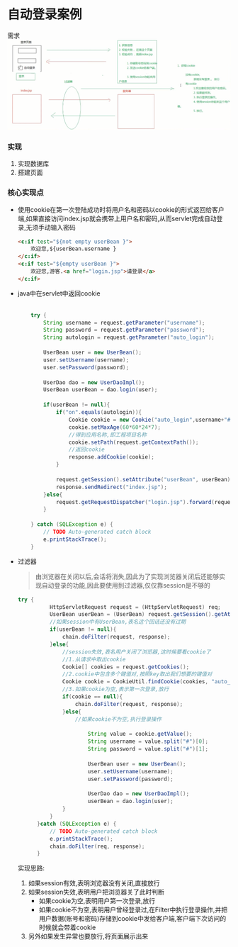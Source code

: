 # 自动登录案例
需求
![需求](./自动登录.png)

### 实现
1. 实现数据库
2. 搭建页面

### 核心实现点

* 使用cookie在第一次登陆成功时将用户名和密码以cookie的形式返回给客户端,如果直接访问index.jsp就会携带上用户名和密码,从而servlet完成自动登录,无须手动输入密码

  ```html   
  <c:if test="${not empty userBean }">
      欢迎您,${userBean.username }
  </c:if>
  <c:if test="${empty userBean }">
      欢迎您,游客.<a href="login.jsp">请登录</a>
  </c:if>
  ```

* java中在servlet中返回cookie

  ```java  
  
      try {
          String username = request.getParameter("username");
          String password = request.getParameter("password");
          String autologin = request.getParameter("auto_login");
  
          UserBean user = new UserBean();
          user.setUsername(username);
          user.setPassword(password);
  
          UserDao dao = new UserDaoImpl();
          UserBean userBean = dao.login(user);
  
          if(userBean != null){
              if("on".equals(autologin)){
                  Cookie cookie = new Cookie("auto_login",username+"#"+password);
                  cookie.setMaxAge(60*60*24*7);
                  //得到应用名称,即工程项目名称
                  cookie.setPath(request.getContextPath());
                  //返回cookie
                  response.addCookie(cookie);
              }
  
              request.getSession().setAttribute("userBean", userBean);
              response.sendRedirect("index.jsp");
          }else{
              request.getRequestDispatcher("login.jsp").forward(request, response);
          }
  
      } catch (SQLException e) {
          // TODO Auto-generated catch block
          e.printStackTrace();
      }
  ```

* 过滤器

  > 由浏览器在关闭以后,会话将消失,因此为了实现浏览器关闭后还能够实现自动登录的功能,因此要使用到过滤器,仅仅靠session是不够的

  ```java  
  try {
  			HttpServletRequest request = (HttpServletRequest) req;
  			UserBean userBean = (UserBean) request.getSession().getAttribute("userBean");
  			//如果session中有UserBean,表名这个回话还没有过期
  			if(userBean != null){
  				chain.doFilter(request, response);
  			}else{
  				//session失效,表名用户关闭了浏览器,这时候要看cookie了
  				//1.从请求中取出cookie
  				Cookie[] cookies = request.getCookies(); 
  				//2.cookie中包含多个键值对,按照key取出我们想要的键值对
  				Cookie cookie = CookieUtil.findCookie(cookies, "auto_login");
  				//3.如果cookie为空,表示第一次登录,放行
  				if(cookie == null){
  					chain.doFilter(request, response);
  				}else{
  					//如果cookie不为空,执行登录操作
  					
  						String value = cookie.getValue();
  						String username = value.split("#")[0];
  						String password = value.split("#")[1];
  						
  						UserBean user = new UserBean();
  						user.setUsername(username);
  						user.setPassword(password);
  						
  						UserDao dao = new UserDaoImpl();
  						userBean = dao.login(user);
  				}	
  			}
  		}catch (SQLException e) {
  			// TODO Auto-generated catch block
  			e.printStackTrace();
  			chain.doFilter(req, response);
  		}
  ```

  实现思路:

  1. 如果session有效,表明浏览器没有关闭,直接放行
  2. 如果session失效,表明用户把浏览器关了此时判断
     * 如果cookie为空,表明用户第一次登录,放行
     * 如果cookie不为空,表明用户曾经登录过,在Filter中执行登录操作,并把用户数据(账号和密码)存储到cookie中发给客户端,客户端下次访问的时候就会带着cookie
  3. 另外如果发生异常也要放行,将页面展示出来